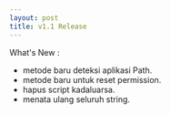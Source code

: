 ```yaml
---
layout: post
title: v1.1 Release
---
```


What's New :

* metode baru deteksi aplikasi Path.
* metode baru untuk reset permission.
* hapus script kadaluarsa.
* menata ulang seluruh string.
